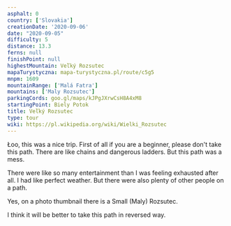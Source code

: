 ```yaml
---
asphalt: 0
country: ['Slovakia']
creationDate: '2020-09-06'
date: "2020-09-05"
difficulty: 5
distance: 13.3
ferns: null
finishPoint: null
highestMountain: Veľký Rozsutec
mapaTurystyczna: mapa-turystyczna.pl/route/c5g5
mnpm: 1609
mountainRange: ['Malá Fatra']
mountains: ['Maly Rozsutec']
parkingCords: goo.gl/maps/kJPgJXrwCsH8A4xM8
startingPoint: Biely Potok
title: Veľký Rozsutec
type: tour
wiki: https://pl.wikipedia.org/wiki/Wielki_Rozsutec
---
```


Łoo, this was a nice trip. First of all if you are a beginner, please don't take this path. There are like chains and dangerous ladders. But this path was a mess.

There were like so many entertainment than I was feeling exhausted after all. I had like perfect weather. But there were also plenty of other people on a path.

Yes, on a photo thumbnail there is a Small (Maly) Rozsutec.

I think it will be better to take this path in reversed way.
